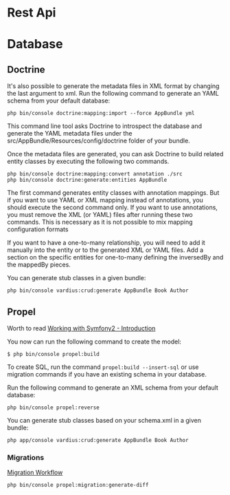 Rest Api
======

# Database
## Doctrine
It's also possible to generate the metadata files in XML format by changing the last argument to xml.
Run the following command to generate an YAML schema from your default database:
```
php bin/console doctrine:mapping:import --force AppBundle yml
```
This command line tool asks Doctrine to introspect the database and generate the YAML metadata files under the src/AppBundle/Resources/config/doctrine folder of your bundle. 

Once the metadata files are generated, you can ask Doctrine to build related entity classes by executing the following two commands.
```
php bin/console doctrine:mapping:convert annotation ./src
php bin/console doctrine:generate:entities AppBundle
```
The first command generates entity classes with annotation mappings. But if you want to use YAML or XML mapping instead of annotations, you should execute the second command only.
If you want to use annotations, you must remove the XML (or YAML) files after running these two commands. This is necessary as it is not possible to mix mapping configuration formats

If you want to have a one-to-many relationship, you will need to add it manually into the entity or to the generated XML or YAML files. Add a section on the specific entities for one-to-many defining the inversedBy and the mappedBy pieces.

You can generate stub classes in a given bundle:
```
php bin/console vardius:crud:generate AppBundle Book Author
```

## Propel
Worth to read [Working with Symfony2 - Introduction](http://propelorm.org/Propel/cookbook/symfony2/working-with-symfony2.html)

You now can run the following command to create the model:
```
$ php bin/console propel:build
```
To create SQL, run the command `propel:build --insert-sql` or use migration commands if you have an existing schema in your database.

Run the following command to generate an XML schema from your default database:
```
php bin/console propel:reverse
```
You can generate stub classes based on your schema.xml in a given bundle:
```
php app/console vardius:crud:generate AppBundle Book Author
```
### Migrations
[Migration Workflow](http://propelorm.org/Propel/documentation/10-migrations.html)
```
php bin/console propel:migration:generate-diff
```

